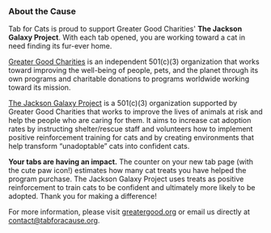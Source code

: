 ### About the Cause

Tab for Cats is proud to support Greater Good Charities' **The Jackson Galaxy Project**. With each tab opened, you are working toward a cat in need finding its fur-ever home.

[Greater Good Charities](https://greatergood.org/about-us) is an independent 501(c)(3) organization that works toward improving the well-being of people, pets, and the planet through its own programs and charitable donations to programs worldwide working toward its mission.

[The Jackson Galaxy Project](https://greatergood.org/jackson-galaxy) is a 501(c)(3) organization supported by Greater Good Charities that works to improve the lives of animals at risk and help the people who are caring for them. It aims to increase cat adoption rates by instructing shelter/rescue staff and volunteers how to implement positive reinforcement training for cats and by creating environments that help transform “unadoptable” cats into confident cats.

**Your tabs are having an impact.** The counter on your new tab page (with the cute paw icon!) estimates how many cat treats you have helped the program purchase. The Jackson Galaxy Project uses treats as positive reinforcement to train cats to be confident and ultimately more likely to be adopted. Thank you for making a difference!

For more information, please visit [greatergood.org](https://greatergood.org) or email us directly at contact@tabforacause.org.
